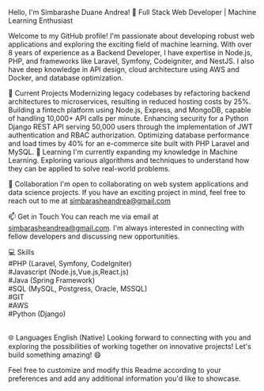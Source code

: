 Hello, I'm Simbarashe Duane Andrea! 👋
Full Stack Web Developer | Machine Learning Enthusiast

Welcome to my GitHub profile! I'm passionate about developing robust web applications and exploring the exciting field of machine learning. With over 8 years of experience as a Backend Developer, I have expertise in Node.js, PHP, and frameworks like Laravel, Symfony, Codeigniter, and NestJS. I also have deep knowledge in API design, cloud architecture using AWS and Docker, and database optimization.

🔭 Current Projects
Modernizing legacy codebases by refactoring backend architectures to microservices, resulting in reduced hosting costs by 25%.
Building a fintech platform using Node.js, Express, and MongoDB, capable of handling 10,000+ API calls per minute.
Enhancing security for a Python Django REST API serving 50,000 users through the implementation of JWT authentication and RBAC authorization.
Optimizing database performance and load times by 40% for an e-commerce site built with PHP Laravel and MySQL.
🌱 Learning
I'm currently expanding my knowledge in Machine Learning. Exploring various algorithms and techniques to understand how they can be applied to solve real-world problems.

👯 Collaboration
I'm open to collaborating on web system applications and data science projects. If you have an exciting project in mind, feel free to reach out to me at simbarasheandrea@gmail.com

📫 Get in Touch
You can reach me via email at simbarasheandrea@gmail.com. I'm always interested in connecting with fellow developers and discussing new opportunities.

💻 Skills<br>
#PHP (Laravel, Symfony, CodeIgniter)<br>
#Javascript (Node.js,Vue.js,React.js)<br>
#Java (Spring Framework)<br>
#SQL (MySQL, Postgress, Oracle, MSSQL)<br>
#GIT<br>
#AWS<br>
#Python (Django)<br><br>

🌐 Languages
English (Native)
Looking forward to connecting with you and exploring the possibilities of working together on innovative projects! Let's build something amazing! 😄

Feel free to customize and modify this Readme according to your preferences and add any additional information you'd like to showcase.
